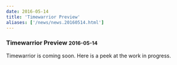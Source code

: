 ```yaml
---
date: 2016-05-14
title: 'Timewarrior Preview'
aliases: ['/news/news.20160514.html']
---
```

<div class="col-md-8 main">
 <div class="row">
  <h3>
   Timewarrior Preview
   <small>
    2016-05-14
   </small>
  </h3>
  <p>
   Timewarrior is coming soon. Here is a peek at the work in progress.
  </p>
  <p>
   <script async="" id="asciicast-45632" src="https://asciinema.org/a/45632.js" type="text/javascript">
   </script>
  </p>
  <br/>
  <br/>
 </div>
</div>

